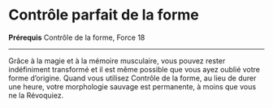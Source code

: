 # Contrôle parfait de la forme

<p><strong>Prérequis</strong> Contrôle de la forme, Force 18</p>
<hr>
<p>Grâce à la magie et à la mémoire musculaire, vous pouvez rester indéfiniment transformé et il est même possible que vous ayez oublié votre forme d’origine. Quand vous utilisez Contrôle de la forme, au lieu de durer une heure, votre morphologie sauvage est permanente, à moins que vous ne la Révoquiez.</p>